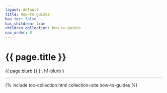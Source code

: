 ```yaml
---
layout: default
title: How-to guides
has_toc: false
has_children: true
children_collection: how-to-guides
nav_order: 8
---
```


# {{ page.title }}

{{ page.blurb }}
{:. h1-blurb }

---

{% include toc-collection.html collection=site.how-to-guides %}
